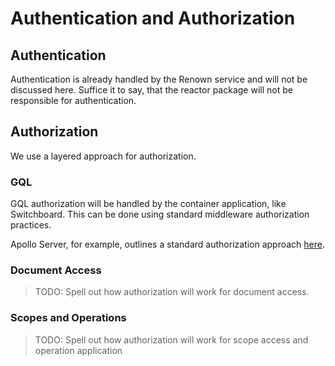 # Authentication and Authorization

## Authentication

Authentication is already handled by the Renown service and will not be discussed here. Suffice it to say, that the reactor package will not be responsible for authentication.

## Authorization

We use a layered approach for authorization.

### GQL

GQL authorization will be handled by the container application, like Switchboard. This can be done using standard middleware authorization practices.

Apollo Server, for example, outlines a standard authorization approach [here](https://www.apollographql.com/docs/apollo-server/security/authentication#authorization-methods).

### Document Access

> TODO: Spell out how authorization will work for document access.

### Scopes and Operations

> TODO: Spell out how authorization will work for scope access and operation application
